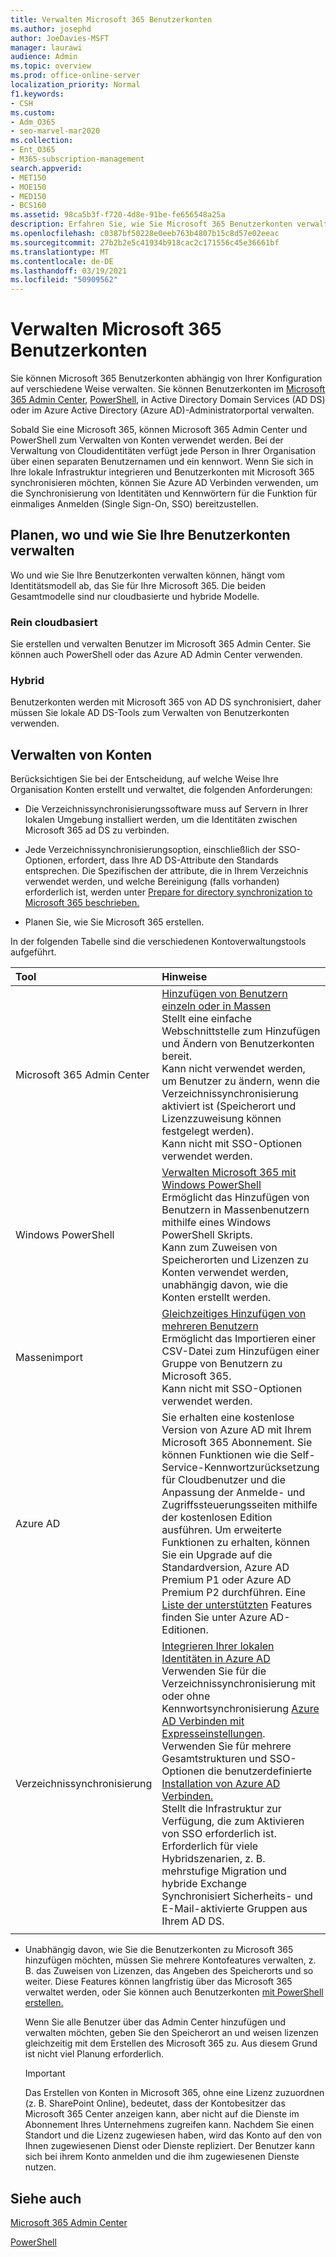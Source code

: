 ```yaml
---
title: Verwalten Microsoft 365 Benutzerkonten
ms.author: josephd
author: JoeDavies-MSFT
manager: laurawi
audience: Admin
ms.topic: overview
ms.prod: office-online-server
localization_priority: Normal
f1.keywords:
- CSH
ms.custom:
- Adm_O365
- seo-marvel-mar2020
ms.collection:
- Ent_O365
- M365-subscription-management
search.appverid:
- MET150
- MOE150
- MED150
- BCS160
ms.assetid: 98ca5b3f-f720-4d8e-91be-fe656548a25a
description: Erfahren Sie, wie Sie Microsoft 365 Benutzerkonten verwalten.
ms.openlocfilehash: c0387bf50228e0eeb763b4807b15c8d57e02eeac
ms.sourcegitcommit: 27b2b2e5c41934b918cac2c171556c45e36661bf
ms.translationtype: MT
ms.contentlocale: de-DE
ms.lasthandoff: 03/19/2021
ms.locfileid: "50909562"
---
```

# <a name="manage-microsoft-365-user-accounts"></a>Verwalten Microsoft 365 Benutzerkonten

Sie können Microsoft 365 Benutzerkonten abhängig von Ihrer Konfiguration auf verschiedene Weise verwalten. Sie können Benutzerkonten im [Microsoft 365 Admin Center](../admin/add-users/index.yml), [PowerShell](manage-user-accounts-and-licenses-with-microsoft-365-powershell.md), in Active Directory Domain Services (AD DS) oder im Azure Active Directory (Azure AD)-Administratorportal verwalten. 

Sobald Sie eine Microsoft 365, können Microsoft 365 Admin Center und PowerShell zum Verwalten von Konten verwendet werden. Bei der Verwaltung von Cloudidentitäten verfügt jede Person in Ihrer Organisation über einen separaten Benutzernamen und ein kennwort. Wenn Sie sich in Ihre lokale Infrastruktur integrieren und Benutzerkonten mit Microsoft 365 synchronisieren möchten, können Sie Azure AD Verbinden verwenden, um die Synchronisierung von Identitäten und Kennwörtern für die Funktion für einmaliges Anmelden (Single Sign-On, SSO) bereitzustellen.
  
## <a name="plan-for-where-and-how-you-will-manage-your-user-accounts"></a>Planen, wo und wie Sie Ihre Benutzerkonten verwalten

Wo und wie Sie Ihre Benutzerkonten verwalten können, hängt vom Identitätsmodell ab, das Sie für Ihre Microsoft 365. Die beiden Gesamtmodelle sind nur cloudbasierte und hybride Modelle.
  
### <a name="cloud-only"></a>Rein cloudbasiert

Sie erstellen und verwalten Benutzer im Microsoft 365 Admin Center. Sie können auch PowerShell oder das Azure AD Admin Center verwenden. 
    
### <a name="hybrid"></a>Hybrid

Benutzerkonten werden mit Microsoft 365 von AD DS synchronisiert, daher müssen Sie lokale AD DS-Tools zum Verwalten von Benutzerkonten verwenden. 
    
## <a name="managing-accounts"></a>Verwalten von Konten

Berücksichtigen Sie bei der Entscheidung, auf welche Weise Ihre Organisation Konten erstellt und verwaltet, die folgenden Anforderungen:
  
- Die Verzeichnissynchronisierungssoftware muss auf Servern in Ihrer lokalen Umgebung installiert werden, um die Identitäten zwischen Microsoft 365 ad DS zu verbinden.
    
- Jede Verzeichnissynchronisierungsoption, einschließlich der SSO-Optionen, erfordert, dass Ihre AD DS-Attribute den Standards entsprechen. Die Spezifischen der attribute, die in Ihrem Verzeichnis verwendet werden, und welche Bereinigung (falls vorhanden) erforderlich ist, werden unter [Prepare for directory synchronization to Microsoft 365 beschrieben.](prepare-for-directory-synchronization.md) 
    
- Planen Sie, wie Sie Microsoft 365 erstellen.
    
In der folgenden Tabelle sind die verschiedenen Kontoverwaltungstools aufgeführt.
    
|Tool|Hinweise|
|:-----|:-----|
|Microsoft 365 Admin Center  <br/> |[Hinzufügen von Benutzern einzeln oder in Massen](../admin/add-users/add-users.md) <br/>  Stellt eine einfache Webschnittstelle zum Hinzufügen und Ändern von Benutzerkonten bereit.  <br/>  Kann nicht verwendet werden, um Benutzer zu ändern, wenn die Verzeichnissynchronisierung aktiviert ist (Speicherort und Lizenzzuweisung können festgelegt werden).  <br/>  Kann nicht mit SSO-Optionen verwendet werden.  <br/> |
|Windows PowerShell  <br/> |[Verwalten Microsoft 365 mit Windows PowerShell](./manage-microsoft-365-with-microsoft-365-powershell.md) <br/>  Ermöglicht das Hinzufügen von Benutzern in Massenbenutzern mithilfe eines Windows PowerShell Skripts.  <br/>  Kann zum Zuweisen von Speicherorten und Lizenzen zu Konten verwendet werden, unabhängig davon, wie die Konten erstellt werden.  <br/> |
|Massenimport  <br/> |[Gleichzeitiges Hinzufügen von mehreren Benutzern](add-several-users-at-the-same-time.md) <br/>  Ermöglicht das Importieren einer CSV-Datei zum Hinzufügen einer Gruppe von Benutzern zu Microsoft 365.  <br/>  Kann nicht mit SSO-Optionen verwendet werden.  <br/> |
|Azure AD  <br/> |Sie erhalten eine kostenlose Version von Azure AD mit Ihrem Microsoft 365 Abonnement. Sie können Funktionen wie die Self-Service-Kennwortzurücksetzung für Cloudbenutzer und die Anpassung der Anmelde- und Zugriffssteuerungsseiten mithilfe der kostenlosen Edition ausführen. Um erweiterte Funktionen zu erhalten, können Sie ein Upgrade auf die Standardversion, Azure AD Premium P1 oder Azure AD Premium P2 durchführen. Eine [Liste der unterstützten](/azure/active-directory/fundamentals/active-directory-whatis) Features finden Sie unter Azure AD-Editionen.  <br/> |
|Verzeichnissynchronisierung  <br/> |[Integrieren Ihrer lokalen Identitäten in Azure AD](/azure/active-directory/hybrid/whatis-hybrid-identity) <br/>  Verwenden Sie für die Verzeichnissynchronisierung mit oder ohne Kennwortsynchronisierung [Azure AD Verbinden mit Expresseinstellungen](/azure/active-directory/hybrid/how-to-connect-install-express).  <br/>  Verwenden Sie für mehrere Gesamtstrukturen und SSO-Optionen die benutzerdefinierte [Installation von Azure AD Verbinden.](/azure/active-directory/hybrid/how-to-connect-install-custom)  <br/>  Stellt die Infrastruktur zur Verfügung, die zum Aktivieren von SSO erforderlich ist.  <br/>  Erforderlich für viele Hybridszenarien, z. B. mehrstufige Migration und hybride Exchange  <br/>  Synchronisiert Sicherheits- und E-Mail-aktivierte Gruppen aus Ihrem AD DS.  <br/> |
|||
   
- Unabhängig davon, wie Sie die Benutzerkonten zu Microsoft 365 hinzufügen möchten, müssen Sie mehrere Kontofeatures verwalten, z. B. das Zuweisen von Lizenzen, das Angeben des Speicherorts und so weiter. Diese Features können langfristig über das Microsoft 365 verwaltet werden, oder Sie können auch Benutzerkonten [mit PowerShell erstellen.](./create-user-accounts-with-microsoft-365-powershell.md)
    
    Wenn Sie alle Benutzer über das Admin Center hinzufügen und verwalten möchten, geben Sie den Speicherort an und weisen lizenzen gleichzeitig mit dem Erstellen des Microsoft 365 zu. Aus diesem Grund ist nicht viel Planung erforderlich.
    
    > [!IMPORTANT]
    > Das Erstellen von Konten in Microsoft 365, ohne eine Lizenz zuzuordnen (z. B. SharePoint Online), bedeutet, dass der Kontobesitzer das Microsoft 365 Center anzeigen kann, aber nicht auf die Dienste im Abonnement Ihres Unternehmens zugreifen kann. Nachdem Sie einen Standort und die Lizenz zugewiesen haben, wird das Konto auf den von Ihnen zugewiesenen Dienst oder Dienste repliziert. Der Benutzer kann sich bei ihrem Konto anmelden und die ihm zugewiesenen Dienste nutzen. 
  
## <a name="see-also"></a>Siehe auch

[Microsoft 365 Admin Center](../admin/add-users/index.yml)

[PowerShell](manage-user-accounts-and-licenses-with-microsoft-365-powershell.md)